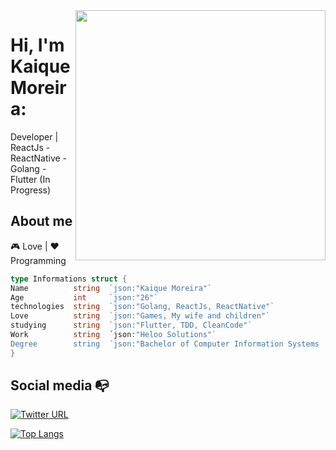 <img align="right" width="400" height="400" src="https://media.giphy.com/media/10RgZyfaX0HBSg/giphy.gif">


# Hi, I'm Kaique Moreira:

Developer | ReactJs - ReactNative - Golang - Flutter (In Progress)

## About me 

 :video_game: Love | :heart: Programming
```go
type Informations struct {
Name          string  `json:"Kaique Moreira"`
Age           int     `json:"26"`
technologies  string  `json:"Golang, ReactJs, ReactNative"`
Love          string  `json:"Games, My wife and children"`
studying      string  `json:"Flutter, TDD, CleanCode"`
Work          string  ´json:"Heloo Solutions"`
Degree        string  ´json:"Bachelor of Computer Information Systems | Uniesp (In Progress)"`
}
```
## Social media :mailbox_with_no_mail:

[![Twitter URL](https://img.shields.io/twitter/url?color=%230072b1&label=connect&logo=linkedin&logoColor=%230072b1&style=flat-square&url=https%3A%2F%2Fwww.linkedin.com%2Fin%2Falejandro-ramirez-ciceros%2F)](https://www.linkedin.com/in/kaique-moreira-logstay/)

[![Top Langs](https://github-readme-stats.vercel.app/api/top-langs/?username=Logstay&layout=compact)](https://github.com/anuraghazra/github-readme-stats)

